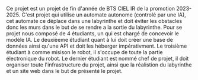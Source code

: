 Ce projet est un projet de fin d'année de BTS CIEL IR de la promotion 2023-2025. C'est projet qui utilise un automate autonome (controlé par une IA), cet automate ce déplace dans une labyrinthe et doit éviter les obstacles donc les murs dans le but de se rendre a la sortie du labyrinthe. Pour se projet nous composé de 4 étudiants, un qui est chargé de concevoir le modèle IA. Le deuxièeme étudiant quant à lui doit créer une base de données ainsi qu'une API et doit les héberger impérativment. Le troisième étudiant à comme misison le robot, il s'occupe de toute la partie électronique du robot. Le dernier étudiant est nommé chef de projet, il doit organiser toute l'infrastructure du projet, ainsi que la réalistion du labyrinthe et un site web dans le but de présenté le projet. 
